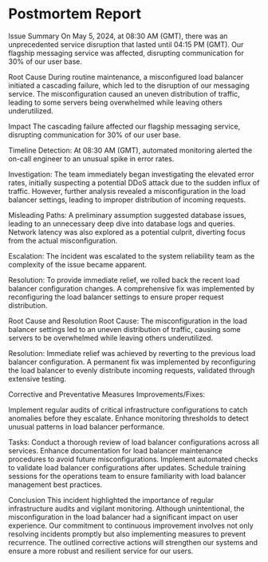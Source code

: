 # Postmortem Report

Issue Summary
On May 5, 2024, at 08:30 AM (GMT), there was an unprecedented service disruption that lasted until 04:15 PM (GMT). Our flagship messaging service was affected, disrupting communication for 30% of our user base.

Root Cause
During routine maintenance, a misconfigured load balancer initiated a cascading failure, which led to the disruption of our messaging service. The misconfiguration caused an uneven distribution of traffic, leading to some servers being overwhelmed while leaving others underutilized.

Impact
The cascading failure affected our flagship messaging service, disrupting communication for 30% of our user base.

Timeline
Detection:
At 08:30 AM (GMT), automated monitoring alerted the on-call engineer to an unusual spike in error rates.

Investigation:
The team immediately began investigating the elevated error rates, initially suspecting a potential DDoS attack due to the sudden influx of traffic. However, further analysis revealed a misconfiguration in the load balancer settings, leading to improper distribution of incoming requests.

Misleading Paths:
A preliminary assumption suggested database issues, leading to an unnecessary deep dive into database logs and queries. Network latency was also explored as a potential culprit, diverting focus from the actual misconfiguration.

Escalation:
The incident was escalated to the system reliability team as the complexity of the issue became apparent.

Resolution:
To provide immediate relief, we rolled back the recent load balancer configuration changes. A comprehensive fix was implemented by reconfiguring the load balancer settings to ensure proper request distribution.

Root Cause and Resolution
Root Cause:
The misconfiguration in the load balancer settings led to an uneven distribution of traffic, causing some servers to be overwhelmed while leaving others underutilized.

Resolution:
Immediate relief was achieved by reverting to the previous load balancer configuration. A permanent fix was implemented by reconfiguring the load balancer to evenly distribute incoming requests, validated through extensive testing.

Corrective and Preventative Measures
Improvements/Fixes:

Implement regular audits of critical infrastructure configurations to catch anomalies before they escalate.
Enhance monitoring thresholds to detect unusual patterns in load balancer performance.

Tasks:
Conduct a thorough review of load balancer configurations across all services.
Enhance documentation for load balancer maintenance procedures to avoid future misconfigurations.
Implement automated checks to validate load balancer configurations after updates.
Schedule training sessions for the operations team to ensure familiarity with load balancer management best practices.

Conclusion
This incident highlighted the importance of regular infrastructure audits and vigilant monitoring. Although unintentional, the misconfiguration in the load balancer had a significant impact on user experience. Our commitment to continuous improvement involves not only resolving incidents promptly but also implementing measures to prevent recurrence. The outlined corrective actions will strengthen our systems and ensure a more robust and resilient service for our users.
